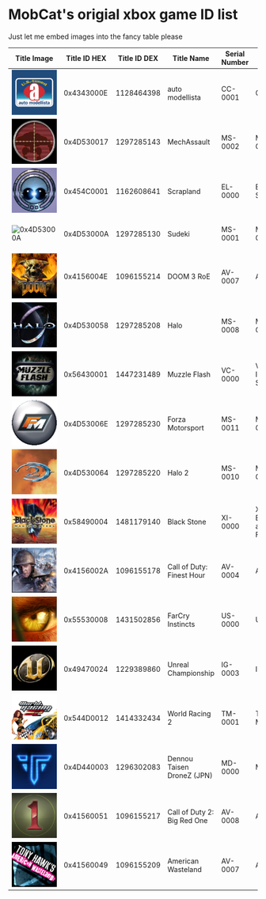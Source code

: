 # MobCat's origial xbox game ID list
Just let me embed images into the fancy table please

| Title Image | Title ID HEX | Title ID DEX | Title Name | Serial Number | Publisher | Region | Rating | Media Type |
| --- | --- | --- | --- | --- | --- | --- | --- | --- |
| ![0x4343000E](https://raw.githubusercontent.com/MobCat/MobCats-original-xbox-game-list/main/icon/4343000e-TitleImage.png) | 0x4343000E | 1128464398 | auto modellista | CC-0001 | Capcom | 0x00000007 (USA / Canada + Japan + PAL) | 0x00000004 (E - Everyone) | 0x00000202 (XBOX DVD) |
| ![0x4D530017](https://raw.githubusercontent.com/MobCat/MobCats-original-xbox-game-list/main/icon/4d530017-TitleImage.png) | 0x4D530017 | 1297285143 | MechAssault | MS-0002 | Microsoft Game Studios | 0x00000005 (USA / Canada + PAL) | 0x00000003 (T - Teen) | 0x00000002 (XBOX DVD) |
| ![0x454C0001](https://raw.githubusercontent.com/MobCat/MobCats-original-xbox-game-list/main/icon/454c0001-TitleImage.png) | 0x454C0001 | 1162608641 | Scrapland | EL-0000 | Enlight Software | 0x00000007 (USA / Canada + Japan + PAL) | 0x00000003 (T - Teen) | 0x00000202 (XBOX DVD) |
| ![0x4D53000A](https://raw.githubusercontent.com/MobCat/MobCats-original-xbox-game-list/main/icon/4d53000a-TitleImage.png) | 0x4D53000A | 1297285130 | Sudeki | MS-0001 | Microsoft Game Studios | 0x00000007 (USA / Canada + Japan + PAL) | 0x00000002 (M - Mature) | 0x00000202 (XBOX DVD) |
| ![0x4156004E](https://raw.githubusercontent.com/MobCat/MobCats-original-xbox-game-list/main/icon/4156004e-TitleImage.png) | 0x4156004E | 1096155214 | DOOM 3 RoE | AV-0007 | Activision | 0x00000007 (USA / Canada + Japan + PAL) | 0x00000002 (M - Mature) | 0x00000202 (XBOX DVD) |
| ![0x4D530058](https://raw.githubusercontent.com/MobCat/MobCats-original-xbox-game-list/main/icon/4d530058-TitleImage.png) | 0x4D530058 | 1297285208 | Halo | MS-0008 | Microsoft Game Studios | 0x00000002 (Japan) | 0x00000002 (M - Mature) | 0x00000002 (XBOX DVD) |
| ![0x56430001](https://raw.githubusercontent.com/MobCat/MobCats-original-xbox-game-list/main/icon/56430001-TitleImage.png) | 0x56430001 | 1447231489 | Muzzle Flash | VC-0000 | Victor Interactive Software | 0x00000002 (Japan) | 0x00000000 (RP - ALL) | 0x00000002 (XBOX DVD) |
| ![0x4D53006E](https://raw.githubusercontent.com/MobCat/MobCats-original-xbox-game-list/main/icon/4d53006e-TitleImage.png) | 0x4D53006E | 1297285230 | Forza Motorsport | MS-0011 | Microsoft Game Studios | 0x00000007 (USA / Canada + Japan + PAL) | 0x00000004 (E - Everyone) | 0x00000202 (XBOX DVD) |
| ![0x4D530064](https://raw.githubusercontent.com/MobCat/MobCats-original-xbox-game-list/main/icon/4d530064-TitleImage.png) | 0x4D530064 | 1297285220 | Halo 2 | MS-0010 | Microsoft Game Studios | 0x00000007 (USA / Canada + Japan + PAL) | 0x00000000 (RP - ALL) | 0x00000202 (XBOX DVD) |
| ![0x58490004](https://raw.githubusercontent.com/MobCat/MobCats-original-xbox-game-list/main/icon/58490004-TitleImage.png) | 0x58490004 | 1481179140 | Black Stone | XI-0000 | XPEC Entertainment and Idea Factory | 0x00000005 (USA / Canada + PAL) | 0x00000003 (T - Teen) | 0x00000002 (XBOX DVD) |
| ![0x4156002A](https://raw.githubusercontent.com/MobCat/MobCats-original-xbox-game-list/main/icon/4156002a-TitleImage.png) | 0x4156002A | 1096155178 | Call of Duty: Finest Hour | AV-0004 | Activision | 0x00000007 (USA / Canada + Japan + PAL) | 0x00000003 (T - Teen) | 0x00000202 (XBOX DVD) |
| ![0x55530008](https://raw.githubusercontent.com/MobCat/MobCats-original-xbox-game-list/main/icon/55530008-TitleImage.png) | 0x55530008 | 1431502856 | FarCry Instincts | US-0000 | Ubisoft | 0x00000007 (USA / Canada + Japan + PAL) | 0x00000002 (M - Mature) | 0x00000202 (XBOX DVD) |
| ![0x49470024](https://raw.githubusercontent.com/MobCat/MobCats-original-xbox-game-list/main/icon/49470024-TitleImage.png) | 0x49470024 | 1229389860 | Unreal Championship | IG-0003 | Infogrames | 0x00000005 (USA / Canada + PAL) | 0x00000002 (M - Mature) | 0x00000002 (XBOX DVD) |
| ![0x544D0012](https://raw.githubusercontent.com/MobCat/MobCats-original-xbox-game-list/main/icon/544d0012-TitleImage.png) | 0x544D0012 | 1414332434 | World Racing 2 | TM-0001 | TDK Mediactive | 0x00000007 (USA / Canada + Japan + PAL) | 0x00000004 (E - Everyone) | 0x00000202 (XBOX DVD) |
| ![0x4D440003](https://raw.githubusercontent.com/MobCat/MobCats-original-xbox-game-list/main/icon/4d440003-TitleImage.png) | 0x4D440003 | 1296302083 | Dennou Taisen DroneZ (JPN) | MD-0000 | Metro3D | 0x00000007 (USA / Canada + Japan + PAL) | 0x00000000 (RP - ALL) | 0x400001FF (UNKNOWN) |
| ![0x41560051](https://raw.githubusercontent.com/MobCat/MobCats-original-xbox-game-list/main/icon/41560051-TitleImage.png) | 0x41560051 | 1096155217 | Call of Duty 2: Big Red One | AV-0008 | Activision | 0x00000007 (USA / Canada + Japan + PAL) | 0x00000003 (T - Teen) | 0x00000202 (XBOX DVD) |
| ![0x41560049](https://raw.githubusercontent.com/MobCat/MobCats-original-xbox-game-list/main/icon/41560049-TitleImage.png) | 0x41560049 | 1096155209 | American Wasteland | AV-0007 | Activision | 0x00000007 (USA / Canada + Japan + PAL) | 0x00000003 (T - Teen) | 0x00000202 (XBOX DVD) |
